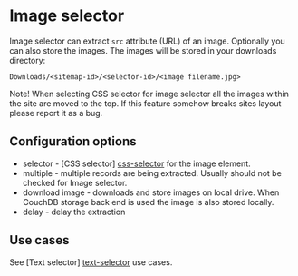 # Image selector
Image selector can extract `src` attribute (URL) of an image. 
Optionally you can also store the images. The images will be stored in your
downloads directory:

`Downloads/<sitemap-id>/<selector-id>/<image filename.jpg>`

Note! When selecting CSS selector for image selector all the images within the
site are moved to the top. If this feature somehow breaks sites layout please
report it as a bug.

## Configuration options
 * selector - [CSS selector] [css-selector] for the image element.
 * multiple - multiple records are being extracted. Usually should not be
 checked for Image selector.
 * download image - downloads and store images on local drive. When CouchDB
 storage back end is used the image is also stored locally.
 * delay - delay the extraction

## Use cases
See [Text selector] [text-selector] use cases.

 [text-selector]: Text%20selector.md
 [css-selector]: ../CSS%20selector.md